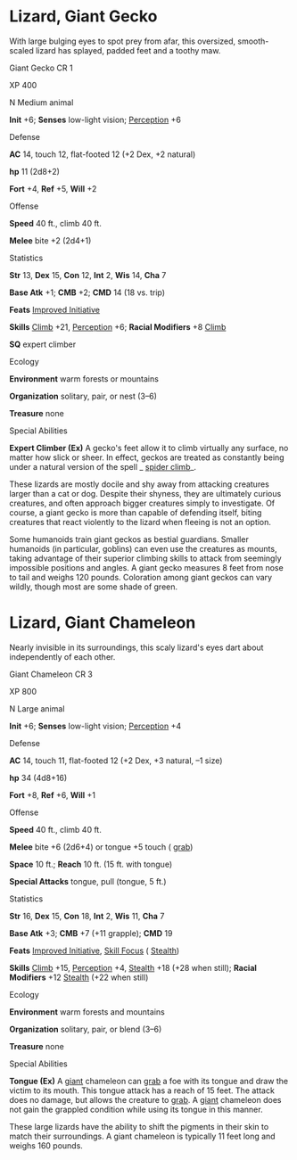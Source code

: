 # Lizard, Giant Gecko

With large bulging eyes to spot prey from afar, this oversized, smooth-scaled lizard has splayed, padded feet and a toothy maw.

Giant Gecko CR 1

XP 400

N Medium animal

**Init** +6; **Senses** low-light vision; [Perception](/pathfinderRPG/prd/skills/perception.html#_perception) +6

Defense

**AC** 14, touch 12, flat-footed 12 (+2 Dex, +2 natural)

**hp** 11 (2d8+2)

**Fort** +4, **Ref** +5, **Will** +2

Offense

**Speed** 40 ft., climb 40 ft.

**Melee** bite +2 (2d4+1)

Statistics

**Str** 13, **Dex** 15, **Con** 12, **Int** 2, **Wis** 14, **Cha** 7

**Base Atk** +1; **CMB** +2; **CMD** 14 (18 vs. trip)

**Feats** [Improved Initiative](/pathfinderRPG/prd/feats.html#_improved-initiative)

**Skills** [Climb](/pathfinderRPG/prd/skills/climb.html#_climb) +21, [Perception](/pathfinderRPG/prd/skills/perception.html#_perception) +6; **Racial Modifiers** +8 [Climb](/pathfinderRPG/prd/skills/climb.html#_climb)

**SQ** expert climber

Ecology

**Environment** warm forests or mountains

**Organization** solitary, pair, or nest (3–6)

**Treasure** none

Special Abilities

**Expert Climber (Ex)** A gecko's feet allow it to climb virtually any surface, no matter how slick or sheer. In effect, geckos are treated as constantly being under a natural version of the spell _ [spider climb](/pathfinderRPG/prd/spells/spiderClimb.html#_spider-climb)_.

These lizards are mostly docile and shy away from attacking creatures larger than a cat or dog. Despite their shyness, they are ultimately curious creatures, and often approach bigger creatures simply to investigate. Of course, a giant gecko is more than capable of defending itself, biting creatures that react violently to the lizard when fleeing is not an option.

Some humanoids train giant geckos as bestial guardians. Smaller humanoids (in particular, goblins) can even use the creatures as mounts, taking advantage of their superior climbing skills to attack from seemingly impossible positions and angles. A giant gecko measures 8 feet from nose to tail and weighs 120 pounds. Coloration among giant geckos can vary wildly, though most are some shade of green.

# Lizard, Giant Chameleon

Nearly invisible in its surroundings, this scaly lizard's eyes dart about independently of each other.

Giant Chameleon CR 3

XP 800

N Large animal

**Init** +6; **Senses** low-light vision; [Perception](/pathfinderRPG/prd/skills/perception.html#_perception) +4

Defense

**AC** 14, touch 11, flat-footed 12 (+2 Dex, +3 natural, –1 size)

**hp** 34 (4d8+16)

**Fort** +8, **Ref** +6, **Will** +1

Offense

**Speed** 40 ft., climb 40 ft.

**Melee** bite +6 (2d6+4) or tongue +5 touch ( [grab](/pathfinderRPG/prd/monsters/universalMonsterRules.html#_grab))

**Space** 10 ft.; **Reach** 10 ft. (15 ft. with tongue)

**Special Attacks** tongue, pull (tongue, 5 ft.)

Statistics

**Str** 16, **Dex** 15, **Con** 18, **Int** 2, **Wis** 11, **Cha** 7

**Base Atk** +3; **CMB** +7 (+11 grapple); **CMD** 19

**Feats** [Improved Initiative](/pathfinderRPG/prd/feats.html#_improved-initiative), [Skill Focus](/pathfinderRPG/prd/feats.html#_skill-focus) ( [Stealth](/pathfinderRPG/prd/skills/stealth.html#_stealth))

**Skills** [Climb](/pathfinderRPG/prd/skills/climb.html#_climb) +15, [Perception](/pathfinderRPG/prd/skills/perception.html#_perception) +4, [Stealth](/pathfinderRPG/prd/skills/stealth.html#_stealth) +18 (+28 when still); **Racial Modifiers** +12 [Stealth](/pathfinderRPG/prd/skills/stealth.html#_stealth) (+22 when still)

Ecology

**Environment** warm forests and mountains

**Organization** solitary, pair, or blend (3–6)

**Treasure** none

Special Abilities

**Tongue (Ex)** A [giant](/pathfinderRPG/prd/monsters/creatureTypes.html#_giant-subtype) chameleon can [grab](/pathfinderRPG/prd/monsters/universalMonsterRules.html#_grab) a foe with its tongue and draw the victim to its mouth. This tongue attack has a reach of 15 feet. The attack does no damage, but allows the creature to [grab](/pathfinderRPG/prd/monsters/universalMonsterRules.html#_grab). A [giant](/pathfinderRPG/prd/monsters/creatureTypes.html#_giant-subtype) chameleon does not gain the grappled condition while using its tongue in this manner.

These large lizards have the ability to shift the pigments in their skin to match their surroundings. A giant chameleon is typically 11 feet long and weighs 160 pounds.

